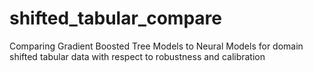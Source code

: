 # shifted_tabular_compare
Comparing Gradient Boosted Tree Models to Neural Models for domain shifted tabular data with respect to robustness and calibration
